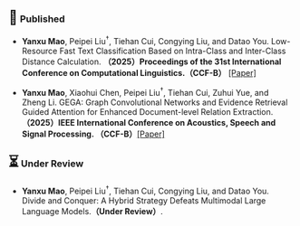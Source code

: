 

<h3><span style="font-size:1.5em;">🏅</span> <strong>Published</strong></h3>

- <strong>Yanxu Mao</strong>, Peipei Liu<sup>†</sup>, Tiehan Cui, Congying Liu, and Datao You. Low-Resource Fast Text Classification Based on Intra-Class and Inter-Class Distance Calculation. <strong>（2025）Proceedings of the 31st International Conference on Computational Linguistics.（CCF-B）</strong> [[Paper]](https://aclanthology.org/2025.coling-main.70/)

- <strong>Yanxu Mao</strong>, Xiaohui Chen, Peipei Liu<sup>†</sup>, Tiehan Cui, Zuhui Yue, and Zheng Li. GEGA: Graph Convolutional Networks and Evidence Retrieval Guided Attention for Enhanced Document-level Relation Extraction. <strong>（2025）IEEE International Conference on Acoustics, Speech and Signal Processing. （CCF-B）</strong>[[Paper]](https://ieeexplore.ieee.org/document/10889649)


<h3><span style="font-size:1.5em;">⏳</span> <strong>Under Review</strong></h3>

- <strong>Yanxu Mao</strong>, Peipei Liu<sup>†</sup>, Tiehan Cui, Congying Liu, and Datao You. Divide and Conquer: A Hybrid Strategy Defeats Multimodal Large Language Models.<strong>（Under Review）</strong>.

